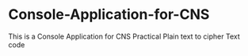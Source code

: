 # Console-Application-for-CNS
This is a Console Application for CNS Practical Plain text to cipher Text code
